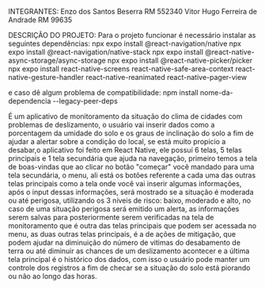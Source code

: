 INTEGRANTES:
Enzo dos Santos Beserra RM 552340
Vitor Hugo Ferreira de Andrade RM 99635

DESCRIÇÃO DO PROJETO:
Para o projeto funcionar é necessário instalar as seguintes dependências:
npx expo install @react-navigation/native
npx expo install @react-navigation/native-stack
npx expo install @react-native-async-storage/async-storage
npx expo install @react-native-picker/picker
npx expo install react-native-screens react-native-safe-area-context react-native-gesture-handler react-native-reanimated react-native-pager-view

e caso dê algum problema de compatibilidade:
npm install nome-da-dependencia --legacy-peer-deps

É um aplicativo de monitoramento da situação do clima de cidades com problemas de deslizamento, o usuário vai inserir dados como a porcentagem da umidade do solo e os graus de inclinação do solo a fim de ajudar a alertar sobre a condição do local, se está muito propicio a desabar,o aplicativo foi feito em React Native, ele possuí 6 telas, 5 telas principais e 1 tela secundária que ajuda na navegação, primeiro temos a tela de boas-vindas que ao clicar no botão "começar" você mandado para uma tela secundária, o menu, ali está os botões referente a cada uma das outras telas principais como a tela onde você vai inserir algumas informações, após o input dessas informações, será mostrado se a situação é moderada ou até perigosa, utilizando os 3 níveis de risco: baixo, moderado e alto, no caso de uma situação perigosa será emitido um alerta, as informações serem salvas para posteriormente serem verificadas na tela de monitoramento que é outra das telas principais que podem ser acessada no menu, as duas outras telas principais, é a de ações de mitigação, que podem ajudar na diminuição do número de vitimas do desabamento de terra ou até diminuir as chances de um deslizamento acontecer e a última tela principal é o histórico dos dados, com isso o usuário pode manter um controle dos registros a fim de checar se a situação do solo está piorando ou não ao longo das horas.  
